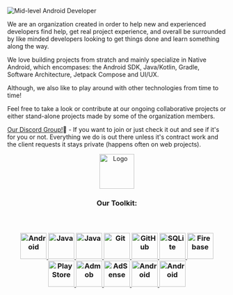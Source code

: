 ![Mid-level Android Developer](https://raw.githubusercontent.com/sagar-viradiya/sagar-viradiya/master/resources/banner.png)

We are an organization created in order to help new and experienced developers find help, get real project experience, and overall be surrounded by like minded developers looking to get things done and learn something along the way.

 We love building projects from stratch and mainly specialize in Native Android, which encompases: the Android SDK, Java/Kotlin, Gradle, Software Architecture, Jetpack Compose and UI/UX. 

 Although, we also like to play around with other technologies from time to time!

Feel free to take a look or contribute at our ongoing collaborative projects or either stand-alone projects made by some of the organization members.

[Our Discord Group!](https://discord.gg/SmPdSKBP4R)🤞 - If you want to join or just check it out and see if it's for you or not. Everything we do is out there unless it's contract work and the client requests it stays private (happens often on web projects). 

<div align="center">
  <a href="./">
 <img src="https://github.com/Android-Battalion/.github/blob/main/assets/android.gif" alt="Logo" width="80" height="80">
  </a>

<br>

<h3 align="center"><b>Our Toolkit:</b><h3>

<br>

<p align="center">
 <a href="https://developer.android.com/" target="_blank" rel="noreferrer"> 
    <img src="https://www.vectorlogo.zone/logos/android/android-official.svg" alt="Android" width="60" height="60"/> 
  </a>  
  <a href="https://kotlinlang.org/" target="_blank" rel="noreferrer"> 
    <img src="https://www.vectorlogo.zone/logos/kotlin/kotlin-icon.svg" alt="Java" width="60" height="60"/> 
  </a> 
  <a href="https://www.java.com/en/" target="_blank" rel="noreferrer"> 
    <img src="https://www.vectorlogo.zone/logos/java/java-icon.svg" alt="Java" width="60" height="60"/> 
  </a> 
    </a> 
    <a href="https://git-scm.com/" target="_blank" rel="noreferrer">
    <img src="https://www.vectorlogo.zone/logos/git-scm/git-scm-icon.svg" alt="Git" width="60" height="60"/>
  </a>
     <a href="https://github.com/karno786" target="_blank" rel="noreferrer">
    <img src="https://www.vectorlogo.zone/logos/github/github-icon.svg" alt="GitHub" width="60" height="60"/>
  </a>
    <a href="https://www.sqlite.org/index.html" target="_blank" rel="noreferrer"> 
    <img src="https://www.vectorlogo.zone/logos/sqlite/sqlite-icon.svg" alt="SQLite" width="60" height="60"/> 
  </a>
    <a href="http://firebase.google.com/" target="_blank" rel="noreferrer"> 
    <img src="https://www.vectorlogo.zone/logos/firebase/firebase-icon.svg" alt="Firebase" width="60" height="60"/> 
  </a>
     <a href="https://play.google.com/store/apps/" target="_blank" rel="noreferrer"> 
    <img src="https://www.vectorlogo.zone/logos/google_play/google_play-icon.svg" alt="Play Store" width="60" height="60"/> 
  </a> 
   <a href="https://admob.google.com/home/" target="_blank" rel="noreferrer"> 
    <img src="https://www.vectorlogo.zone/logos/google_admob/google_admob-icon.svg" alt="Admob" width="60" height="60"/> 
  </a>
    <a href="https://www.google.com/adsense/start/" target="_blank" rel="noreferrer"> 
    <img src="https://www.vectorlogo.zone/logos/google_adsense/google_adsense-icon.svg" alt="AdSense" width="60" height="60"/> 
  </a> 
   <a href="https://spring.io/projects/spring-boot" target="_blank" rel="noreferrer"> 
    <img src="https://www.vectorlogo.zone/logos/springio/springio-icon.svg" alt="Android" width="60" height="60"/> 
  </a>  
   <a href="https://laravel.com/" target="_blank" rel="noreferrer"> 
    <img src="https://www.vectorlogo.zone/logos/laravel/laravel-icon.svg" alt="Android" width="60" height="60"/> 
  </a>  
  
  



